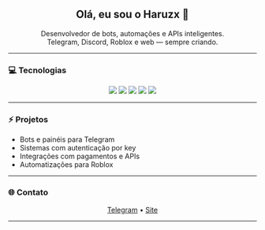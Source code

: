 <h2 align="center">Olá, eu sou o Haruzx 👋</h2>

<p align="center">
  Desenvolvedor de bots, automações e APIs inteligentes.<br/>
  Telegram, Discord, Roblox e web — sempre criando.
</p>

---

### 💻 Tecnologias
<div align="center">
  <img src="https://img.shields.io/badge/Python-181717?style=for-the-badge&logo=python&logoColor=white" />
  <img src="https://img.shields.io/badge/JavaScript-181717?style=for-the-badge&logo=javascript&logoColor=white" />
  <img src="https://img.shields.io/badge/Node.js-181717?style=for-the-badge&logo=node.js&logoColor=white" />
  <img src="https://img.shields.io/badge/Lua-181717?style=for-the-badge&logo=lua&logoColor=white" />
  <img src="https://img.shields.io/badge/FastAPI-181717?style=for-the-badge&logo=fastapi&logoColor=white" />
</div>

---

### ⚡ Projetos
- Bots e painéis para Telegram  
- Sistemas com autenticação por key  
- Integrações com pagamentos e APIs  
- Automatizações para Roblox

---

### 🌐 Contato
<p align="center">
  <a href="https://t.me/SeuUserAqui">Telegram</a> •  
  <a href="https://shadowdevop.vercel.app">Site</a>
</p>

---

<p
